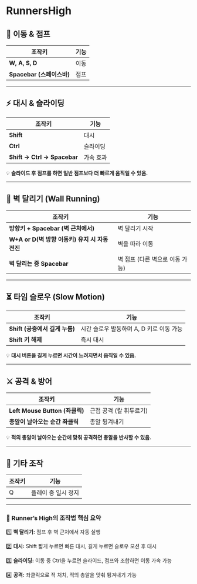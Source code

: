 # RunnersHigh
 
## **🚶 이동 & 점프**

| 조작키 | 기능 |
| --- | --- |
| **W, A, S, D** | 이동 |
| **Spacebar (스페이스바)** | 점프 |

---

## **⚡ 대시 & 슬라이딩**

| 조작키 | 기능 |
| --- | --- |
| **Shift** | 대시 |
| **Ctrl** | 슬라이딩 |
| **Shift → Ctrl → Spacebar** | 가속 효과 |

💡 **슬라이드 후 점프를 하면 일반 점프보다 더 빠르게 움직일 수 있음.**

---

## **🏃 벽 달리기 (Wall Running)**

| 조작키 | 기능 |
| --- | --- |
| **방향키 + Spacebar (벽 근처에서)** | 벽 달리기 시작 |
| **W+A or D(벽 방향 이동키) 유지 시 자동 전진** | 벽을 따라 이동 |
| **벽 달리는 중 Spacebar** | 벽 점프 (다른 벽으로 이동 가능) |

---

## **⏳ 타임 슬로우 (Slow Motion)**

| 조작키 | 기능 |
| --- | --- |
| **Shift (공중에서 길게 누름)** | 시간 슬로우 발동하며 A, D 키로 이동 가능 |
| **Shift 키 해제** | 즉시 대시 |

💡 **대시 버튼을 길게 누르면 시간이 느려지면서 움직일 수 있음.**

---

## **⚔️ 공격 & 방어**

| 조작키 | 기능 |
| --- | --- |
| **Left Mouse Button (좌클릭)** | 근접 공격 (칼 휘두르기) |
| **총알이 날아오는 순간 좌클릭** | 총알 튕겨내기 |

💡 **적의 총알이 날아오는 순간에 맞춰 공격하면 총알을 반사할 수 있음.**

---

## **📌 기타 조작**

| 조작키 | 기능 |
| --- | --- |
| Q | 플레이 중 일시 정지 |

---

### **🚀 Runner’s High의 조작법 핵심 요약**

1️⃣ **벽 달리기:** 점프 후 벽 근처에서 자동 실행

2️⃣ **대시:** Shift 짧게 누르면 빠른 대시, 길게 누르면 슬로우 모션 후 대시

3️⃣ **슬라이딩:** 이동 중 Ctrl을 누르면 슬라이드, 점프와 조합하면 이동 가속 가능

4️⃣ **공격:** 좌클릭으로 적 처치, 적의 총알을 맞춰 튕겨내기 가능
